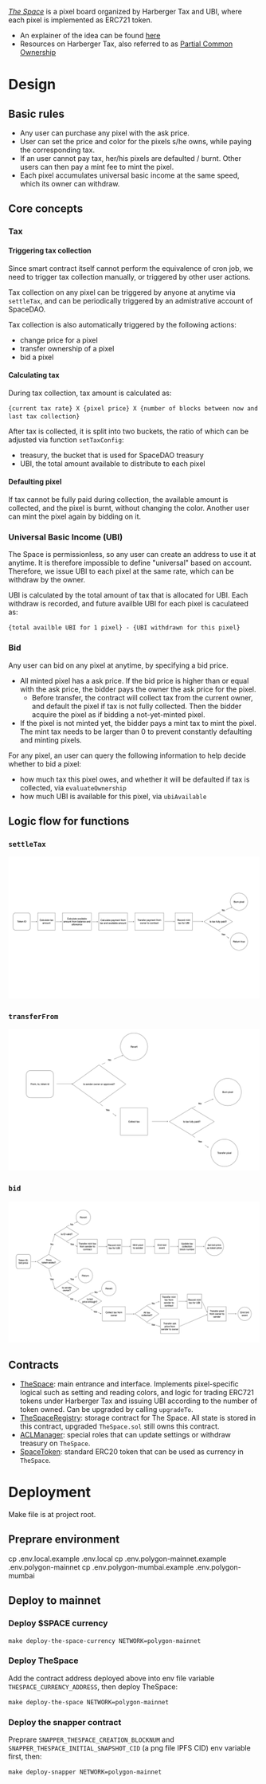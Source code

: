 [_The Space_](https://www.thespace.game/) is a pixel board organized by Harberger Tax and UBI, where each pixel is implemented as ERC721 token.

- An explainer of the idea can be found [here](https://medium.com/coinmonks/radical-markets-can-work-on-blockchain-our-web3-experiment-the-space-shows-how-1b5d49b91d27)
- Resources on Harberger Tax, also referred to as [Partial Common Ownership](https://www.radicalxchange.org/concepts/partial-common-ownership/)

# Design

## Basic rules

- Any user can purchase any pixel with the ask price.
- User can set the price and color for the pixels s/he owns, while paying the corresponding tax.
- If an user cannot pay tax, her/his pixels are defaulted / burnt. Other users can then pay a mint fee to mint the pixel.
- Each pixel accumulates universal basic income at the same speed, which its owner can withdraw.

## Core concepts

### Tax

#### Triggering tax collection

Since smart contract itself cannot perform the equivalence of cron job, we need to trigger tax collection manually, or triggered by other user actions.

Tax collection on any pixel can be triggered by anyone at anytime via `settleTax`, and can be periodically triggered by an admistrative account of SpaceDAO.

Tax collection is also automatically triggered by the following actions:

- change price for a pixel
- transfer ownership of a pixel
- bid a pixel

#### Calculating tax

During tax collection, tax amount is calculated as:

```
{current tax rate} X {pixel price} X {number of blocks between now and last tax collection}
```

After tax is collected, it is split into two buckets, the ratio of which can be adjusted via function `setTaxConfig`:

- treasury, the bucket that is used for SpaceDAO treasury
- UBI, the total amount available to distribute to each pixel

#### Defaulting pixel

If tax cannot be fully paid during collection, the available amount is collected, and the pixel is burnt, without changing the color. Another user can mint the pixel again by bidding on it.

### Universal Basic Income (UBI)

The Space is permissionless, so any user can create an address to use it at anytime. It is therefore impossible to define "universal" based on account. Therefore, we issue UBI to each pixel at the same rate, which can be withdraw by the owner.

UBI is calculated by the total amount of tax that is allocated for UBI. Each withdraw is recorded, and future availble UBI for each pixel is caculateed as:

```
{total availble UBI for 1 pixel} - {UBI withdrawn for this pixel}
```

### Bid

Any user can bid on any pixel at anytime, by specifying a bid price.

- All minted pixel has a ask price. If the bid price is higher than or equal with the ask price, the bidder pays the owner the ask price for the pixel.
  - Before transfer, the contract will collect tax from the current owner, and default the pixel if tax is not fully collected. Then the bidder acquire the pixel as if bidding a not-yet-minted pixel.
- If the pixel is not minted yet, the bidder pays a mint tax to mint the pixel. The mint tax needs to be larger than 0 to prevent constantly defaulting and minting pixels.

For any pixel, an user can query the following information to help decide whether to bid a pixel:

- how much tax this pixel owes, and whether it will be defaulted if tax is collected, via `evaluateOwnership`
- how much UBI is available for this pixel, via `ubiAvailable`

## Logic flow for functions

### `settleTax`

![settleTax function](./settleTax-function.png)

### `transferFrom`

![transferFrom function](./transferFrom-function.png)

### `bid`

![bid function](./bid-function.png)

## Contracts

- [TheSpace](./TheSpace.md): main entrance and interface. Implements pixel-specific logical such as setting and reading colors, and logic for trading ERC721 tokens under Harberger Tax and issuing UBI according to the number of token owned. Can be upgraded by calling `upgradeTo`.
- [TheSpaceRegistry](./TheSpaceRegistry.md): storage contract for The Space. All state is stored in this contract, upgraded `TheSpace.sol` still owns this contract.
- [ACLManager](./ACLManager.md): special roles that can update settings or withdraw treasury on `TheSpace`.
- [SpaceToken](./SpaceToken.md): standard ERC20 token that can be used as currency in `TheSpace`.

# Deployment

Make file is at project root.

## Preprare environment

cp .env.local.example .env.local
cp .env.polygon-mainnet.example .env.polygon-mainnet
cp .env.polygon-mumbai.example .env.polygon-mumbai

## Deploy to mainnet

### Deploy $SPACE currency

```
make deploy-the-space-currency NETWORK=polygon-mainnet
```

### Deploy TheSpace

Add the contract address deployed above into env file variable `THESPACE_CURRENCY_ADDRESS`, then deploy TheSpace:

```
make deploy-the-space NETWORK=polygon-mainnet
```

### Deploy the snapper contract

Preprare `SNAPPER_THESPACE_CREATION_BLOCKNUM` and `SNAPPER_THESPACE_INITIAL_SNAPSHOT_CID` (a png file IPFS CID) env variable first, then:

```
make deploy-snapper NETWORK=polygon-mainnet
```
